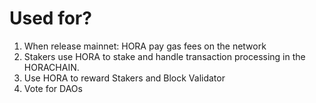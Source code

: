 # Used for?

1. When release mainnet: HORA pay gas fees on the network
2. Stakers use HORA to stake and handle transaction processing in the HORACHAIN.
3. Use HORA to reward Stakers and Block Validator
4. Vote for DAOs



